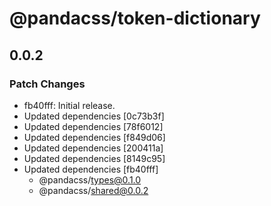 # @pandacss/token-dictionary

## 0.0.2

### Patch Changes

- fb40fff: Initial release.
- Updated dependencies [0c73b3f]
- Updated dependencies [78f6012]
- Updated dependencies [f849d06]
- Updated dependencies [200411a]
- Updated dependencies [8149c95]
- Updated dependencies [fb40fff]
  - @pandacss/types@0.1.0
  - @pandacss/shared@0.0.2
